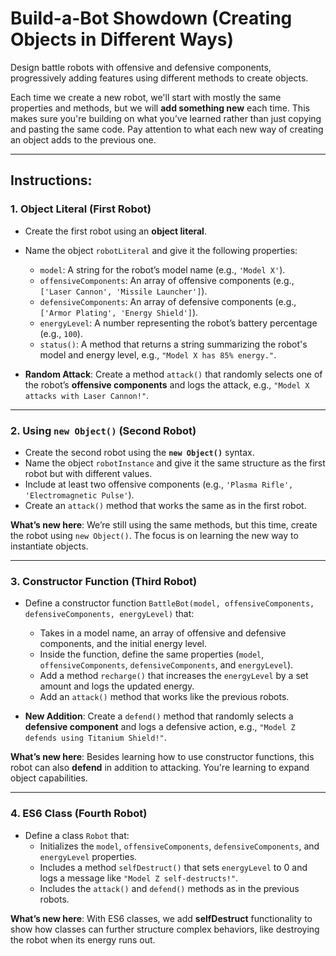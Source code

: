 # Build-a-Bot Showdown (Creating Objects in Different Ways)

Design battle robots with offensive and defensive components, progressively adding features using different methods to create objects.

Each time we create a new robot, we'll start with mostly the same properties and methods, but we will **add something new** each time. This makes sure you're building on what you’ve learned rather than just copying and pasting the same code. Pay attention to what each new way of creating an object adds to the previous one.

---

## Instructions:

### 1. Object Literal (First Robot)
- Create the first robot using an **object literal**.
- Name the object `robotLiteral` and give it the following properties:
  - `model`: A string for the robot’s model name (e.g., `'Model X'`).
  - `offensiveComponents`: An array of offensive components (e.g., `['Laser Cannon', 'Missile Launcher']`).
  - `defensiveComponents`: An array of defensive components (e.g., `['Armor Plating', 'Energy Shield']`).
  - `energyLevel`: A number representing the robot’s battery percentage (e.g., `100`).
  - `status()`: A method that returns a string summarizing the robot's model and energy level, e.g., `"Model X has 85% energy."`.

- **Random Attack**: 
  Create a method `attack()` that randomly selects one of the robot’s **offensive components** and logs the attack, e.g., `"Model X attacks with Laser Cannon!"`.

---

### 2. Using `new Object()` (Second Robot)
- Create the second robot using the **`new Object()`** syntax.
- Name the object `robotInstance` and give it the same structure as the first robot but with different values.
- Include at least two offensive components (e.g., `'Plasma Rifle', 'Electromagnetic Pulse'`).
- Create an `attack()` method that works the same as in the first robot.

**What’s new here**: We’re still using the same methods, but this time, create the robot using `new Object()`. The focus is on learning the new way to instantiate objects.

---

### 3. Constructor Function (Third Robot)
- Define a constructor function `BattleBot(model, offensiveComponents, defensiveComponents, energyLevel)` that:
  - Takes in a model name, an array of offensive and defensive components, and the initial energy level.
  - Inside the function, define the same properties (`model`, `offensiveComponents`, `defensiveComponents`, and `energyLevel`).
  - Add a method `recharge()` that increases the `energyLevel` by a set amount and logs the updated energy.
  - Add an `attack()` method that works like the previous robots.

- **New Addition**: Create a `defend()` method that randomly selects a **defensive component** and logs a defensive action, e.g., `"Model Z defends using Titanium Shield!"`.

**What’s new here**: Besides learning how to use constructor functions, this robot can also **defend** in addition to attacking. You're learning to expand object capabilities.

---

### 4. ES6 Class (Fourth Robot)
- Define a class `Robot` that:
  - Initializes the `model`, `offensiveComponents`, `defensiveComponents`, and `energyLevel` properties.
  - Includes a method `selfDestruct()` that sets `energyLevel` to 0 and logs a message like `"Model Z self-destructs!"`.
  - Includes the `attack()` and `defend()` methods as in the previous robots.

**What’s new here**: With ES6 classes, we add **selfDestruct** functionality to show how classes can further structure complex behaviors, like destroying the robot when its energy runs out.
